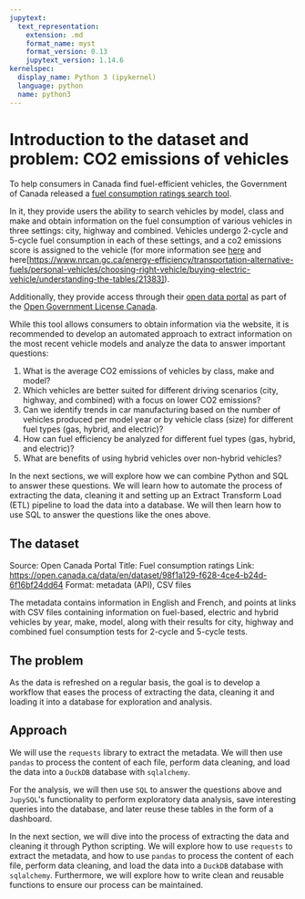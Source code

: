 ```yaml
---
jupytext:
  text_representation:
    extension: .md
    format_name: myst
    format_version: 0.13
    jupytext_version: 1.14.6
kernelspec:
  display_name: Python 3 (ipykernel)
  language: python
  name: python3
---
```


# Introduction to the dataset and problem: CO2 emissions of vehicles

To help consumers in Canada find fuel-efficient vehicles, the Government of Canada released a [fuel consumption ratings search tool](https://fcr-ccc.nrcan-rncan.gc.ca/en?_gl=1*1y4enqn*_ga*NzI2ODg1Njg2LjE2NjcyNDA3NTU.*_ga_C2N57Y7DX5*MTY2ODYzOTkyMy40LjAuMTY2ODYzOTkyMy4wLjAuMA). 

In it, they provide users the ability to search vehicles by model, class and make and obtain information on the fuel consumption of various vehicles in three settings: city, highway and combined. Vehicles undergo 2-cycle and 5-cycle fuel consumption in each of these settings, and a co2 emissions score is assigned to the vehicle (for more information see [here](https://www.nrcan.gc.ca/energy-efficiency/transportation-alternative-fuels/fuel-consumption-guide/understanding-fuel-consumption-ratings/fuel-consumption-testing/21008) and here[https://www.nrcan.gc.ca/energy-efficiency/transportation-alternative-fuels/personal-vehicles/choosing-right-vehicle/buying-electric-vehicle/understanding-the-tables/21383]). 

Additionally, they provide access through their [open data portal](https://open.canada.ca/data/en/dataset/98f1a129-f628-4ce4-b24d-6f16bf24dd64) as part of the [Open Government License Canada](https://open.canada.ca/en/open-government-licence-canada). 

While this tool allows consumers to obtain information via the website, it is recommended to develop an automated approach to extract information on the most recent vehicle models and analyze the data to answer important questions:

1. What is the average CO2 emissions of vehicles by class, make and model?
2. Which vehicles are better suited for different driving scenarios (city, highway, and combined) with a focus on lower CO2 emissions?
3. Can we identify trends in car manufacturing based on the number of vehicles produced per model year or by vehicle class (size) for different fuel types (gas, hybrid, and electric)?
4. How can fuel efficiency be analyzed for different fuel types (gas, hybrid, and electric)?
5. What are benefits of using hybrid vehicles over non-hybrid vehicles?

In the next sections, we will explore how we can combine Python and SQL to answer these questions. We will learn how to automate the process of extracting the data, cleaning it and setting up an Extract Transform Load (ETL) pipeline to load the data into a database. We will then learn how to use SQL to answer the questions like the ones above. 

## The dataset

Source: Open Canada Portal
Title: Fuel consumption ratings
Link: https://open.canada.ca/data/en/dataset/98f1a129-f628-4ce4-b24d-6f16bf24dd64
Format: metadata (API), CSV files

The metadata contains information in English and French, and points at links with CSV files containing information on fuel-based, electric and hybrid vehicles by year, make, model, along with their results for city, highway and combined fuel consumption tests for 2-cycle and 5-cycle tests.

## The problem

As the data is refreshed on a regular basis, the goal is to develop a workflow that eases the process of extracting the data, cleaning it and loading it into a database for exploration and analysis.

## Approach

We will use the `requests` library to extract the metadata. We will then use `pandas` to process the content of each file, perform data cleaning, and load the data into a `DuckDB` database with `sqlalchemy`.

For the analysis, we will then use `SQL` to answer the questions above and `JupySQL`'s functionality to perform exploratory data analysis, save interesting queries into the database, and later reuse these tables in the form of a dashboard. 

In the next section, we will dive into the process of extracting the data and cleaning it through Python scripting. We will explore how to use `requests` to extract the metadata, and how to use `pandas` to process the content of each file, perform data cleaning, and load the data into a `DuckDB` database with `sqlalchemy`. Furthermore, we will explore how to write clean and reusable functions to ensure our process can be maintained. 

